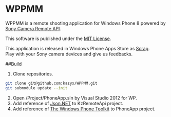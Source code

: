 WPPMM
=====
WPPMM is a remote shooting application for Windows Phone 8 powered by [Sony Camera Remote API](http://developer.sony.com/develop/cameras/).

This software is published under the [MIT License](http://opensource.org/licenses/mit-license.php).

This application is released in Windows Phone Apps Store as [Scrap](http://www.windowsphone.com/en-us/store/app/scrap/896b0e1b-2c1a-40e4-9c55-09050e3860dc).  
Play with your Sony camera devices and give us feedbacks.

##Build
1. Clone repositories.

 ``` bash
 git clone git@github.com:kazyx/WPPMM.git
 git submodule update --init
 ```

2. Open /Project/PhoneApp.sln by Visual Studio 2012 for WP.
3. Add reference of [Json.NET](https://github.com/JamesNK/Newtonsoft.Json) to KzRemoteApi project.
4. Add reference of [The Windows Phone Toolkit](http://phone.codeplex.com/) to PhoneApp project.
